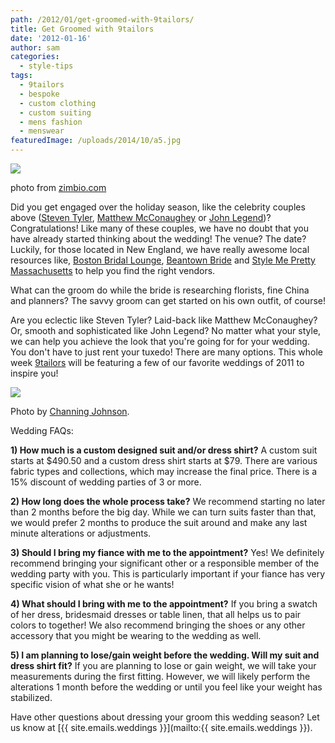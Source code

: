 ```yaml
---
path: /2012/01/get-groomed-with-9tailors/
title: Get Groomed with 9tailors
date: '2012-01-16'
author: sam
categories:
  - style-tips
tags:
  - 9tailors
  - bespoke
  - custom clothing
  - custom suiting
  - mens fashion
  - menswear
featuredImage: /uploads/2014/10/a5.jpg
---
```

[![](http://www1.pictures.zimbio.com/mp/3c0JaMIPh5kl.jpg)](http://www1.pictures.zimbio.com/mp/3c0JaMIPh5kl.jpg)

photo from [zimbio.com](http://www.zimbio.com/Matthew+McConaughey/articles/_JSHpdR1plt/Celebrity+Engagement+Roundup+2011+Holiday)

Did you get engaged over the holiday season, like the celebrity couples above ([Steven Tyler](http://en.wikipedia.org/wiki/Steven_Tyler), [Matthew McConaughey](http://www.matthewmcconaughey.com/) or [John Legend](http://www.johnlegend.com/us/home/))? Congratulations! Like many of these couples, we have no doubt that you have already started thinking about the wedding! The venue? The date? Luckily, for those located in New England, we have really awesome local resources like, [Boston Bridal Lounge](http://www.bostonbridallounge.com/), [Beantown Bride](http://beantownbride.com/) and [Style Me Pretty Massachusetts](http://www.stylemepretty.com/massachusetts-weddings/) to help you find the right vendors.

What can the groom do while the bride is researching florists, fine China and planners? The savvy groom can get started on his own outfit, of course!

Are you eclectic like Steven Tyler? Laid-back like Matthew McConaughey? Or, smooth and sophisticated like John Legend? No matter what your style, we can help you achieve the look that you're going for for your wedding. You don't have to just rent your tuxedo! There are many options. This whole week [9tailors](http://9tailors.com/) will be featuring a few of our favorite weddings of 2011 to inspire you!

[![](http://3.bp.blogspot.com/-_LptRXlrgyA/TxRm3SmqVvI/AAAAAAAAKj8/2BBTHbNcKKk/s400/9TailorsFallShoot-217.jpg)](http://3.bp.blogspot.com/-_LptRXlrgyA/TxRm3SmqVvI/AAAAAAAAKj8/2BBTHbNcKKk/s1600/9TailorsFallShoot-217.jpg)

Photo by [Channing Johnson](http://www.channingjohnsonphoto.com/).

Wedding FAQs:

**1) How much is a custom designed suit and/or dress shirt?** 
A custom suit starts at $490.50 and a custom dress shirt starts at $79. There are various fabric types and collections, which may increase the final price. There is a 15% discount of wedding parties of 3 or more.

**2) How long does the whole process take?**
We recommend starting no later than 2 months before the big day. While we can turn suits faster than that, we would prefer 2 months to produce the suit around and make any last minute alterations or adjustments.

**3) Should I bring my fiance with me to the appointment?**
Yes! We definitely recommend bringing your significant other or a responsible member of the wedding party with you. This is particularly important if your fiance has very specific vision of what she or he wants!

**4) What should I bring with me to the appointment?**
If you bring a swatch of her dress, bridesmaid dresses or table linen, that all helps us to pair colors to together! We also recommend bringing the shoes or any other accessory that you might be wearing to the wedding as well.

**5) I am planning to lose/gain weight before the wedding. Will my suit and dress shirt fit?** 
If you are planning to lose or gain weight, we will take your measurements during the first fitting. However, we will likely perform the alterations 1 month before the wedding or until you feel like your weight has stabilized.

Have other questions about dressing your groom this wedding season? Let us know at [{{ site.emails.weddings }}](mailto:{{ site.emails.weddings }}).